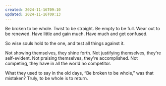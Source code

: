 ```yaml
---
created: 2024-11-16T09:10
updated: 2024-11-16T09:13
---
```



Be broken to be whole.
Twist to be straight.
Be empty to be full.
Wear out to be renewed.
Have little and gain much.
Have much and get confused.

So wise souls hold to the one,
and test all things against it.

Not showing themselves,
they shine forth.
Not justifying themselves,
they're self-evident.
Not praising themselves,
they're accomplished.
Not competing,
they have in all the world no competitor.

What they used to say in the old days,
“Be broken to be whole,”
was that mistaken?
Truly, to be whole
is to return.



